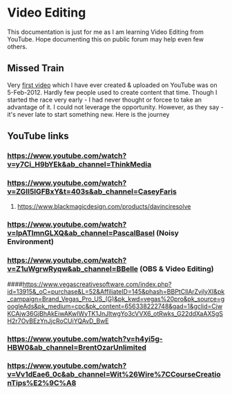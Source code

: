 # Video Editing
This documentation is just for me as I am learning Video Editing from YouTube. Hope documenting this on public forum may help even few others.

## Missed Train
Very [first video](https://www.youtube.com/watch?v=BawwU8wjx84&t=5s&ab_channel=MandarGogate) which I have ever created & uploaded on YouTube was on 5-Feb-2012. Hardly few people used to create content that time. Though I started the race very early - I had never thought or forcee to take an advantage of it. I could not leverage the opportunity. 
However, as they say - it's never late to start something new. Here is the journey

## YouTube links
### https://www.youtube.com/watch?v=y7Ci_H9bYEk&ab_channel=ThinkMedia
### https://www.youtube.com/watch?v=ZGIl5lGFBxY&t=403s&ab_channel=CaseyFaris
  1. https://www.blackmagicdesign.com/products/davinciresolve
### https://www.youtube.com/watch?v=IpATImnGLXQ&ab_channel=PascalBasel (Noisy Environment)
### https://www.youtube.com/watch?v=Z1uWgrwRyqw&ab_channel=BBelle (OBS & Video Editing)
####https://www.vegascreativesoftware.com/index.php?id=13915&_oC=purchase&L=52&AffiliateID=145&phash=BBPtCllArZvjlyXI&pk_campaign=Brand_Vegas_Pro_US_(G)&pk_kwd=vegas%20pro&pk_source=googleAds&pk_medium=cpc&pk_content=656338222748&gad=1&gclid=CjwKCAjw36GjBhAkEiwAKwIWyTK1JnJltwgYo3cVVX6_otRwks_G22ddXaAXSgSH2r7OvBEzYnJjcRoCUiYQAvD_BwE
### https://www.youtube.com/watch?v=h4yi5g-HBW0&ab_channel=BrentOzarUnlimited
### https://www.youtube.com/watch?v=Vv1dEae6_0c&ab_channel=Wit%26Wire%7CCourseCreationTips%E2%9C%A8
